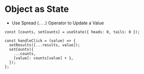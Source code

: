 # Object as State

* Use Spread (`...`) Operator to Update a Value
```
const [counts, setCounts] = useState({ heads: 0, tails: 0 });

const handleClick = (value) => {
  setResults([...results, value]);
  setCounts({
    ...counts,
    [value]: counts[value] + 1,
  });
};
```
